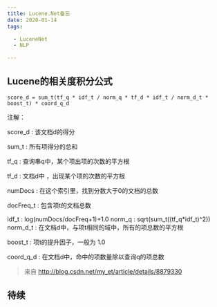 ```yaml
---
title: Lucene.Net备忘
date: 2020-01-14
tags:

  - LuceneNet
  - NLP

---
```


## Lucene的相关度积分公式

`score_d = sum_t(tf_q * idf_t / norm_q * tf_d * idf_t / norm_d_t * boost_t) * coord_q_d`

注解：

score_d : 该文档d的得分 

sum_t : 所有项得分的总和

tf_q : 查询串q中，某个项出项的次数的平方根

tf_d : 文档d中 ，出现某个项的次数的平方根

numDocs : 在这个索引里，找到分数大于0的文档的总数

docFreq_t : 包含项t的文档总数

idf_t : log(numDocs/docFreq+1)+1.0 norm_q : sqrt(sum_t((tf_q*idf_t)^2)) 
norm_d_t : 在文档d中，与项t相同的域中，所有的项总数的平方根

boost_t : 项t的提升因子，一般为 1.0

coord_q_d : 在文档d中，命中的项数量除以查询q的项总数

> 来自 <http://blog.csdn.net/my_et/article/details/8879330> 

## 待续
